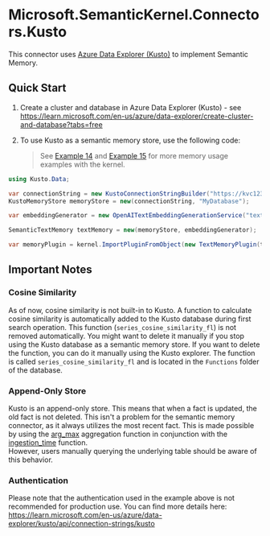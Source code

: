 ﻿# Microsoft.SemanticKernel.Connectors.Kusto

This connector uses [Azure Data Explorer (Kusto)](https://learn.microsoft.com/en-us/azure/data-explorer/) to implement Semantic Memory.

## Quick Start

1. Create a cluster and database in Azure Data Explorer (Kusto) - see https://learn.microsoft.com/en-us/azure/data-explorer/create-cluster-and-database?tabs=free

2. To use Kusto as a semantic memory store, use the following code:
   > See [Example 14](../../../samples/KernelSyntaxExamples/Example14_SemanticMemory.cs)
   and [Example 15](../../../samples/KernelSyntaxExamples/Example15_TextMemoryPlugin.cs) for more memory usage examples
   with the kernel.

```csharp
using Kusto.Data;

var connectionString = new KustoConnectionStringBuilder("https://kvc123.eastus.kusto.windows.net").WithAadUserPromptAuthentication();
KustoMemoryStore memoryStore = new(connectionString, "MyDatabase");

var embeddingGenerator = new OpenAITextEmbeddingGenerationService("text-embedding-ada-002", apiKey);

SemanticTextMemory textMemory = new(memoryStore, embeddingGenerator);

var memoryPlugin = kernel.ImportPluginFromObject(new TextMemoryPlugin(textMemory));
```

## Important Notes

### Cosine Similarity

As of now, cosine similarity is not built-in to Kusto.
A function to calculate cosine similarity is automatically added to the Kusto database during first search operation.
This function (`series_cosine_similarity_fl`) is not removed automatically.
You might want to delete it manually if you stop using the Kusto database as a semantic memory store.
If you want to delete the function, you can do it manually using the Kusto explorer.
The function is called `series_cosine_similarity_fl` and is located in the `Functions` folder of the database.

### Append-Only Store

Kusto is an append-only store. This means that when a fact is updated, the old fact is not deleted.
This isn't a problem for the semantic memory connector, as it always utilizes the most recent fact.
This is made possible by using the [arg_max](https://learn.microsoft.com/en-us/azure/data-explorer/kusto/query/arg-max-aggfunction) aggregation function in conjunction with the [ingestion_time](https://learn.microsoft.com/en-us/azure/data-explorer/kusto/query/ingestiontimefunction) function.  
However, users manually querying the underlying table should be aware of this behavior.

### Authentication

Please note that the authentication used in the example above is not recommended for production use. You can find more details here: https://learn.microsoft.com/en-us/azure/data-explorer/kusto/api/connection-strings/kusto
